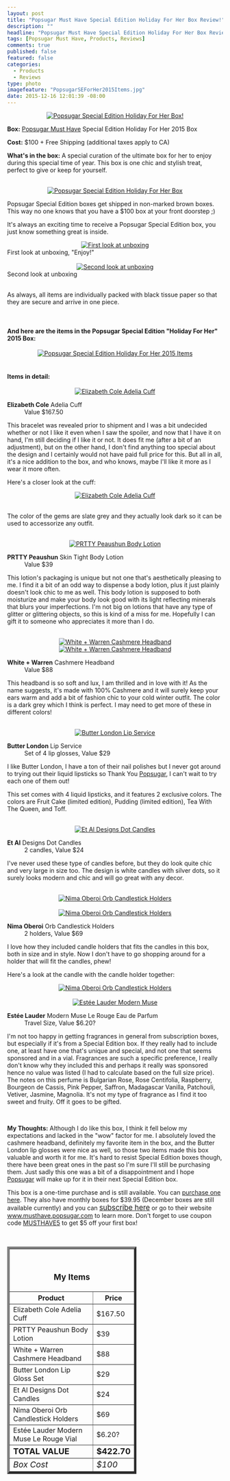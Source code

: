 ```yaml
---
layout: post
title: "Popsugar Must Have Special Edition Holiday For Her Box Review!"
description: ""
headline: "Popsugar Must Have Special Edition Holiday For Her Box Review!"
tags: [Popsugar Must Have, Products, Reviews]
comments: true
published: false
featured: false
categories: 
  - Products
  - Reviews
type: photo
imagefeature: "PopsugarSEForHer2015Items.jpg"
date: 2015-12-16 12:01:39 -08:00
---
```


<center><a href="https://musthave.popsugar.com/p/monthly-subscription?utm_source=link&utm_medium=confirmation-page&utm_campaign=referral&utm_content=u:16301514" target="_blank">
<img src="/images/PopsugarSEForHer2015Box.jpg" border="0" style="border:none;max-width:100%;" alt="Popsugar Special Edition Holiday For Her Box!" />
</a></center>

<p><b>Box:</b> <a href="https://musthave.popsugar.com/p/monthly-subscription?utm_source=link&utm_medium=confirmation-page&utm_campaign=referral&utm_content=u:16301514" target="_blank">Popsugar Must Have</a> Special Edition Holiday For Her 2015 Box</p>
<p><b>Cost:</b> $100 + Free Shipping (additional taxes apply to CA)</p>
<p><b>What's in the box:</b> A special curation of the ultimate box for her to enjoy during this special time of year. This box is one chic and stylish treat, perfect to give or keep for yourself.</p>
<br>

<center><a href="https://musthave.popsugar.com/p/monthly-subscription?utm_source=link&utm_medium=confirmation-page&utm_campaign=referral&utm_content=u:16301514" target="_blank">
<img src="/images/PopsugarSEForHer2015Package.jpg" border="0" style="border:none;max-width:100%;" alt="Popsugar Special Edition Holiday For Her Box" />
</a></center>
<p>Popsugar Special Edition boxes get shipped in non-marked brown boxes. This way no one knows that you have a $100 box at your front doorstep ;)</p>

<p>It's always an exciting time to receive a Popsugar Special Edition box, you just know something great is inside.</p>

<center><a href="https://musthave.popsugar.com/p/monthly-subscription?utm_source=link&utm_medium=confirmation-page&utm_campaign=referral&utm_content=u:16301514" target="_blank">
<img src="/images/PopsugarSEForHer2015OpenBox.jpg" border="0" style="border:none;max-width:100%;" alt="First look at unboxing" />
</a></center>
<figcaption>First look at unboxing, "Enjoy!"</figcaption>
<br>

<center><a href="https://musthave.popsugar.com/p/monthly-subscription?utm_source=link&utm_medium=confirmation-page&utm_campaign=referral&utm_content=u:16301514" target="_blank">
<img src="/images/PopsugarSEForHer2015OpenBox2.jpg" border="0" style="border:none;max-width:100%;" alt="Second look at unboxing" />
</a></center>
<figcaption>Second look at unboxing</figcaption>
<br>

<p>As always, all items are individually packed with black tissue paper so that they are secure and arrive in one piece.</p>

<br>

<H4>And here are the items in the Popsugar Special Edition "Holiday For Her" 2015 Box:</H4>
<center><a href="https://musthave.popsugar.com/p/monthly-subscription?utm_source=link&utm_medium=confirmation-page&utm_campaign=referral&utm_content=u:16301514" target="_blank">
<img src="/images/PopsugarSEForHer2015Items.jpg" border="0" style="border:none;max-width:100%;" alt="Popsugar Special Edition Holiday For Her 2015 Items" />
</a></center>
<br>

<H4>Items in detail:</H4>

<center><a href="https://musthave.popsugar.com/p/monthly-subscription?utm_source=link&utm_medium=confirmation-page&utm_campaign=referral&utm_content=u:16301514" target="_blank">
<img src="/images/PopsugarSEForHer2015ElizabethCole.jpg" border="0" style="border:none;max-width:100%;" alt="Elizabeth Cole Adelia Cuff" />
</a></center>

<DL>
<DT><b>Elizabeth Cole</b> Adelia Cuff</DT>
<DD>Value $167.50</DD>
</DL>

<p>This bracelet was revealed prior to shipment and I was a bit undecided whether or not I like it even when I saw the spoiler, and now that I have it on hand, I'm still deciding if I like it or not. It does fit me (after a bit of an adjustment), but on the other hand, I don't find anything too special about the design and I certainly would not have paid full price for this. But all in all, it's a nice addition to the box, and who knows, maybe I'll like it more as I wear it more often.</p>

<p>Here's a closer look at the cuff:</p>
<center><a href="https://musthave.popsugar.com/p/monthly-subscription?utm_source=link&utm_medium=confirmation-page&utm_campaign=referral&utm_content=u:16301514" target="_blank">
<img src="/images/PopsugarSEForHer2015ElizabethCole2.jpg" border="0" style="border:none;max-width:100%;" alt="Elizabeth Cole Adelia Cuff" />
</a></center>
<br>

<p>The color of the gems are slate grey and they actually look dark so it can be used to accessorize any outfit.</p>

<br>

<center><a href="https://musthave.popsugar.com/p/monthly-subscription?utm_source=link&utm_medium=confirmation-page&utm_campaign=referral&utm_content=u:16301514" target="_blank">
<img src="/images/PopsugarSEForHer2015PRTTYPeaushun.jpg" border="0" style="border:none;max-width:100%;" alt="PRTTY Peaushun Body Lotion" />
</a></center>

<DL>
<DT><b>PRTTY Peaushun</b> Skin Tight Body Lotion</DT>
<DD>Value $39</DD>
</DL>

<p>This lotion's packaging is unique but not one that's aesthetically pleasing to me. I find it a bit of an odd way to dispense a body lotion, plus it just plainly doesn't look chic to me as well. This body lotion is supposed to both moisturize and make your body look good with its light reflecting minerals that blurs your imperfections. I'm not big on lotions that have any type of glitter or glittering objects, so this is kind of a miss for me. Hopefully I can gift it to someone who appreciates it more than I do.</p>

<br>

<center><a href="https://musthave.popsugar.com/p/monthly-subscription?utm_source=link&utm_medium=confirmation-page&utm_campaign=referral&utm_content=u:16301514" target="_blank">
<img src="/images/PopsugarSEForHer2015WhiteWarren2.jpg" border="0" style="border:none;max-width:100%;" alt="White + Warren Cashmere Headband" />
</a></center>

<center><a href="https://musthave.popsugar.com/p/monthly-subscription?utm_source=link&utm_medium=confirmation-page&utm_campaign=referral&utm_content=u:16301514" target="_blank">
<img src="/images/PopsugarSEForHer2015WhiteWarren.jpg" border="0" style="border:none;max-width:100%;" alt="White + Warren Cashmere Headband" />
</a></center>

<DL>
<DT><b>White + Warren</b> Cashmere Headband</DT>
<DD>Value $88</DD>
</DL>

<p>This headband is so soft and lux, I am thrilled and in love with it! As the name suggests, it's made with 100% Cashmere and it will surely keep your ears warm and add a bit of fashion chic to your cold winter outfit. The color is a dark grey which I think is perfect. I may need to get more of these in different colors!</p>
<br>

<center><a href="https://musthave.popsugar.com/p/monthly-subscription?utm_source=link&utm_medium=confirmation-page&utm_campaign=referral&utm_content=u:16301514" target="_blank">
<img src="/images/PopsugarSEForHer2015ButterLondon.jpg" border="0" style="border:none;max-width:100%;" alt="Butter London Lip Service" />
</a></center>

<DL>
<DT><b>Butter London</b> Lip Service</DT>
<DD>Set of 4 lip glosses, Value $29</DD>
</DL>

<p>I like Butter London, I have a ton of their nail polishes but I never got around to trying out their liquid lipsticks so Thank You <a href="https://musthave.popsugar.com/p/monthly-subscription?utm_source=link&utm_medium=confirmation-page&utm_campaign=referral&utm_content=u:16301514" target="_blank">Popsugar</a>, I can't wait to try each one of them out!</p>

<p>This set comes with 4 liquid lipsticks, and it features 2 exclusive colors. The colors are Fruit Cake (limited edition), Pudding (limited edition), Tea With The Queen, and Toff.</p>

<br>

<center><a href="https://musthave.popsugar.com/p/monthly-subscription?utm_source=link&utm_medium=confirmation-page&utm_campaign=referral&utm_content=u:16301514" target="_blank">
<img src="/images/PopsugarSEForHer2015EtAlCandles.jpg" border="0" style="border:none;max-width:100%;" alt="Et Al Designs Dot Candles" />
</a></center>
<DL>
<DT><b>Et Al</b> Designs Dot Candles</DT>
<DD>2 candles, Value $24</DD>
</DL>

<p>I've never used these type of candles before, but they do look quite chic and very large in size too. The design is white candles with silver dots, so it surely looks modern and chic and will go great with any decor.</p>

<br>

<center><a href="https://musthave.popsugar.com/p/monthly-subscription?utm_source=link&utm_medium=confirmation-page&utm_campaign=referral&utm_content=u:16301514" target="_blank">
<img src="/images/PopsugarSEForHer2015NimaOberoi.jpg" border="0" style="border:none;max-width:100%;" alt="Nima Oberoi Orb Candlestick Holders" />
</a></center>

<br>

<center><a href="https://musthave.popsugar.com/p/monthly-subscription?utm_source=link&utm_medium=confirmation-page&utm_campaign=referral&utm_content=u:16301514" target="_blank">
<img src="/images/PopsugarSEForHer2015NimaOberoi2.jpg" border="0" style="border:none;max-width:100%;" alt="Nima Oberoi Orb Candlestick Holders" />
</a></center>

<DL>
<DT><b>Nima Oberoi</b> Orb Candlestick Holders</DT>
<DD>2 holders, Value $69</DD>
</DL>

<p>I love how they included candle holders that fits the candles in this box, both in size and in style. Now I don't have to go shopping around for a holder that will fit the candles, phew!</p>

<p>Here's a look at the candle with the candle holder together:</p>
<center><a href="https://musthave.popsugar.com/p/monthly-subscription?utm_source=link&utm_medium=confirmation-page&utm_campaign=referral&utm_content=u:16301514" target="_blank">
<img src="/images/PopsugarSEForHer2015EtAlCandles3.jpg" border="0" style="border:none;max-width:100%;" alt="Nima Oberoi Orb Candlestick Holders" />
</a></center>
<br>

<center><a href="https://musthave.popsugar.com/p/monthly-subscription?utm_source=link&utm_medium=confirmation-page&utm_campaign=referral&utm_content=u:16301514" target="_blank">
<img src="/images/PopsugarSEForHer2015ModernMuse.jpg" border="0" style="border:none;max-width:100%;" alt="Estée Lauder Modern Muse" />
</a></center>
<DL>
<DT><b>Estée Lauder</b> Modern Muse Le Rouge Eau de Parfum</DT>
<DD>Travel Size, Value $6.20?</DD>
</DL>

<p>I'm not too happy in getting fragrances in general from subscription boxes, but especially if it's from a Special Edition box. If they really had to include one, at least have one that's unique and special, and not one that seems sponsored and in a vial. Fragrances are such a specific preference, I really don't know why they included this and perhaps it really was sponsored hence no value was listed (I had to calculate based on the full size price). The notes on this perfume is Bulgarian Rose, Rose Centifolia, Raspberry, Bourgeon de Cassis, Pink Pepper, Saffron, Madagascar Vanilla, Patchouli, Vetiver, Jasmine, Magnolia. It's not my type of fragrance as I find it too sweet and fruity. Off it goes to be gifted.</p>

<br>

<p><i class="icon-exclamation-sign"></i><b> My Thoughts:</b> Although I do like this box, I think it fell below my expectations and lacked in the "wow" factor for me. I absolutely loved the cashmere headband, definitely my favorite item in the box, and the Butter London lip glosses were nice as well, so those two items made this box valuable and worth it for me. It's hard to resist Special Edition boxes though, there have been great ones in the past so I'm sure I'll still be purchasing them. Just sadly this one was a bit of a disappointment and I hope <a href="https://musthave.popsugar.com/p/monthly-subscription?utm_source=link&utm_medium=confirmation-page&utm_campaign=referral&utm_content=u:16301514" target="_blank">Popsugar</a> will make up for it in their next Special Edition box.</p>

<p>This box is a one-time purchase and is still available. You can <a href="https://musthave.popsugar.com/p/monthly-subscription?utm_source=link&utm_medium=confirmation-page&utm_campaign=referral&utm_content=u:16301514" target="_blank">purchase one here</a>. They also have monthly boxes for $39.95 (December boxes are still available currently) and you can <a href="https://musthave.popsugar.com/p/monthly-subscription?utm_source=link&utm_medium=confirmation-page&utm_campaign=referral&utm_content=u:16301514" target="_blank"><big>subscribe here</big></a> or go to their website <a href="https://musthave.popsugar.com/p/monthly-subscription?utm_source=link&utm_medium=confirmation-page&utm_campaign=referral&utm_content=u:16301514" target="_blank">www.musthave.popsugar.com</a> to learn more. Don't forget to use coupon code <a href="https://musthave.popsugar.com/p/monthly-subscription?utm_source=link&utm_medium=confirmation-page&utm_campaign=referral&utm_content=u:16301514" target="_blank">MUSTHAVE5</a> to get $5 off your first box!</p>
<br>

<TABLE  BORDER="5" style="width:60%">
   <TR>
      <TH COLSPAN="2">
         <H3><BR><center>My Items</center></H3>
      </TH>
   </TR>
      <TH>Product</TH>
      <TH>Price</TH>
  <TR>
      <TD>Elizabeth Cole Adelia Cuff</TD>
      <TD>$167.50</TD>
   </TR>
   <TR>
      <TD>PRTTY Peaushun Body Lotion</TD>
      <TD>$39</TD>
   </TR>
    <TR>
      <TD>White + Warren Cashmere Headband</TD>
      <TD>$88</TD>
   </TR>
    <TR>
      <TD>Butter London Lip Gloss Set</TD>
      <TD>$29</TD>
   </TR>
    <TR>
      <TD>Et Al Designs Dot Candles</TD>
      <TD>$24</TD>
   </TR>
   <TR>
      <TD>Nima Oberoi Orb Candlestick Holders</TD>
      <TD>$69</TD>
   </TR>
   <TR>
      <TD>Estée Lauder Modern Muse Le Rouge Vial</TD>
      <TD>$6.20?</TD>
   </TR>
   <TR>
      <TD><b><big>TOTAL VALUE</big></b></TD>
      <TD><b><big>$422.70</big></b></TD>
   </TR>
   <TR>
      <TD><i><big>Box Cost</big></i></TD>
      <TD><i><big>$100</big></i></TD>
   </TR>
</TABLE>
